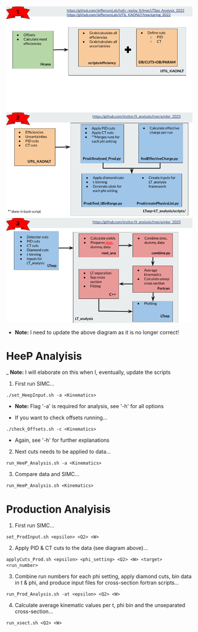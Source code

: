 ![LT_Analyisis Workflow Part 1](docs/LT_Analysis_Workflow_1.png)
![LT_Analyisis Workflow Part 2](docs/LT_Analysis_Workflow_2.png)
![LT_Analyisis Workflow Part 3](docs/LT_Analysis_Workflow_3.png)

- **Note:** I need to update the above diagram as it is no longer correct!

# HeeP Analyisis

_ **Note:** I will elaborate on this when I, eventually, update the scripts

1. First run SIMC...

```
./set_HeepInput.sh -a <Kinematics>
```

- **Note:** Flag '-a' is required for analysis, see '-h' for all options

- If you want to check offsets running...

```
./check_Offsets.sh -c <Kinematics>
```

- Again, see '-h' for further explanations

2. Next cuts needs to be applied to data...

```
run_HeeP_Analysis.sh -a <Kinematics>
```

3. Compare data and SIMC...

```
run_HeeP_Analysis.sh <Kinematics>
```

# Production Analyisis

1. First run SIMC...

```
set_ProdInput.sh <epsilon> <Q2> <W>
```

2. Apply PID & CT cuts to the data (see diagram above)...

```
applyCuts_Prod.sh <epsilon> <phi_setting> <Q2> <W> <target> <run_number>
```

3. Combine run numbers for each phi setting, apply diamond cuts, bin data in t & phi, and produce input files for cross-section fortran scripts...

```
run_Prod_Analysis.sh -at <epsilon> <Q2> <W>
```

4. Calculate average kinematic values per t, phi bin and the unseparated cross-section...

```
run_xsect.sh <Q2> <W>
```
